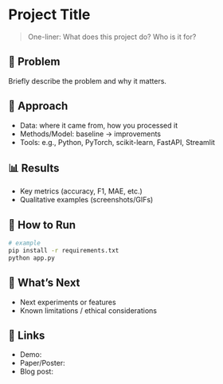 # Project Title

> One-liner: What does this project do? Who is it for?

## 🎯 Problem
Briefly describe the problem and why it matters.

## 🧠 Approach
- Data: where it came from, how you processed it
- Methods/Model: baseline → improvements
- Tools: e.g., Python, PyTorch, scikit-learn, FastAPI, Streamlit

## 📊 Results
- Key metrics (accuracy, F1, MAE, etc.)
- Qualitative examples (screenshots/GIFs)

## 🚀 How to Run
```bash
# example
pip install -r requirements.txt
python app.py
```

## 🌱 What’s Next
- Next experiments or features
- Known limitations / ethical considerations

## 🔗 Links
- Demo:
- Paper/Poster:
- Blog post:
